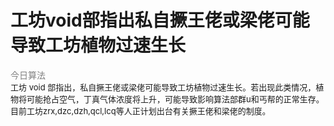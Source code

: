 # 工坊void部指出私自撅王佬或梁佬可能导致工坊植物过速生长
<font color = "grey"> 今日算法 </font>\
<font size = "2"> 工坊 void 部指出，私自撅王佬或梁佬可能导致工坊植物过速生长。若出现此类情况，植物将可能抢占空气，丁真气体浓度将上升，可能导致影响算法部群u和丐帮的正常生存。目前工坊zrx,dzc,dzh,qcl,lcq等人正计划出台有关撅王佬和梁佬的制度。</font>
